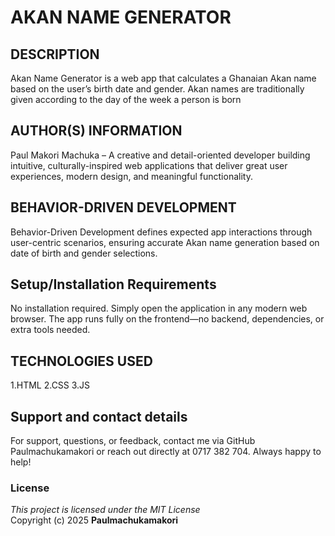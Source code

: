 # AKAN NAME GENERATOR

## DESCRIPTION 
Akan Name Generator is a web app that calculates a Ghanaian Akan name based on the user’s birth date and gender. Akan names are traditionally given according to the day of the week a person is born
  
## AUTHOR(S) INFORMATION
  Paul Makori Machuka – A creative and detail-oriented developer building intuitive, culturally-inspired web applications that deliver great user experiences, modern design, and meaningful functionality.

## BEHAVIOR-DRIVEN DEVELOPMENT
Behavior-Driven Development defines expected app interactions through user-centric scenarios, ensuring accurate Akan name generation based on date of birth and gender selections.

## Setup/Installation Requirements
No installation required. Simply open the application in any modern web browser. The app runs fully on the frontend—no backend, dependencies, or extra tools needed.

## TECHNOLOGIES USED
1.HTML
2.CSS
3.JS

## Support and contact details
For support, questions, or feedback, contact me via GitHub Paulmachukamakori or reach out directly at 0717 382 704. Always happy to help!

### License
*This project is licensed under the MIT License*  
Copyright (c) 2025 **Paulmachukamakori**


